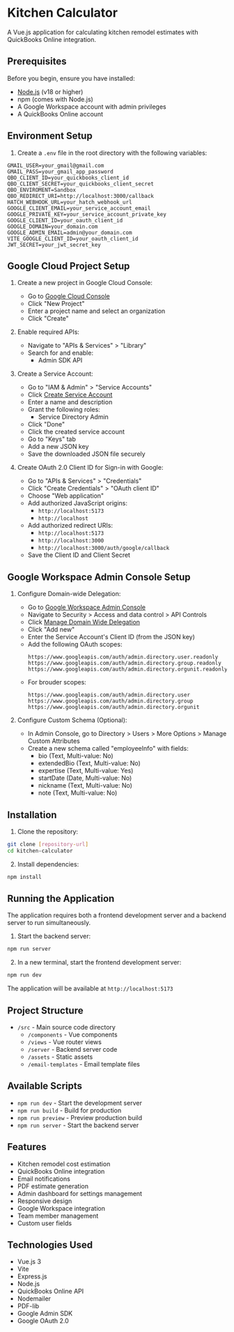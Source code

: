 # Kitchen Calculator

A Vue.js application for calculating kitchen remodel estimates with QuickBooks Online integration.

## Prerequisites

Before you begin, ensure you have installed:
- [Node.js](https://nodejs.org/) (v18 or higher)
- npm (comes with Node.js)
- A Google Workspace account with admin privileges
- A QuickBooks Online account

## Environment Setup

1. Create a `.env` file in the root directory with the following variables:
```env
GMAIL_USER=your_gmail@gmail.com
GMAIL_PASS=your_gmail_app_password
QBO_CLIENT_ID=your_quickbooks_client_id
QBO_CLIENT_SECRET=your_quickbooks_client_secret
QBO_ENVIROMENT=Sandbox
QBO_REDIRECT_URI=http://localhost:3000/callback
HATCH_WEBHOOK_URL=your_hatch_webhook_url
GOOGLE_CLIENT_EMAIL=your_service_account_email
GOOGLE_PRIVATE_KEY=your_service_account_private_key
GOOGLE_CLIENT_ID=your_oauth_client_id
GOOGLE_DOMAIN=your_domain.com
GOOGLE_ADMIN_EMAIL=admin@your_domain.com
VITE_GOOGLE_CLIENT_ID=your_oauth_client_id
JWT_SECRET=your_jwt_secret_key
```

## Google Cloud Project Setup

1. Create a new project in Google Cloud Console:
   - Go to [Google Cloud Console](https://console.cloud.google.com)
   - Click "New Project"
   - Enter a project name and select an organization
   - Click "Create"

2. Enable required APIs:
   - Navigate to "APIs & Services" > "Library"
   - Search for and enable:
     - Admin SDK API

3. Create a Service Account:
   - Go to "IAM & Admin" > "Service Accounts"
   - Click [Create Service Account](https://console.cloud.google.com/projectselector2/iam-admin/serviceaccounts?supportedpurview=project)
   - Enter a name and description
   - Grant the following roles:
     - Service Directory Admin
   - Click "Done"
   - Click the created service account
   - Go to "Keys" tab
   - Add a new JSON key
   - Save the downloaded JSON file securely

4. Create OAuth 2.0 Client ID for Sign-in with Google:
   - Go to "APIs & Services" > "Credentials"
   - Click "Create Credentials" > "OAuth client ID"
   - Choose "Web application"
   - Add authorized JavaScript origins:
     - `http://localhost:5173`
     - `http://localhost`
   - Add authorized redirect URIs:
     - `http://localhost:5173`
     - `http://localhost:3000`
     - `http://localhost:3000/auth/google/callback`
   - Save the Client ID and Client Secret

## Google Workspace Admin Console Setup

1. Configure Domain-wide Delegation:
   - Go to [Google Workspace Admin Console](https://admin.google.com)
   - Navigate to Security > Access and data control > API Controls
   - Click [Manage Domain Wide Delegation](https://admin.google.com/ac/owl/domainwidedelegation?hl=en)
   - Click "Add new"
   - Enter the Service Account's Client ID (from the JSON key)
   - Add the following OAuth scopes:
     ```
     https://www.googleapis.com/auth/admin.directory.user.readonly
     https://www.googleapis.com/auth/admin.directory.group.readonly
     https://www.googleapis.com/auth/admin.directory.orgunit.readonly
     ```
   - For brouder scopes:
     ```
     https://www.googleapis.com/auth/admin.directory.user
     https://www.googleapis.com/auth/admin.directory.group
     https://www.googleapis.com/auth/admin.directory.orgunit
     ```

2. Configure Custom Schema (Optional):
   - In Admin Console, go to Directory > Users > More Options > Manage Custom Attributes
   - Create a new schema called "employeeInfo" with fields:
     - bio (Text, Multi-value: No)
     - extendedBio (Text, Multi-value: No)
     - expertise (Text, Multi-value: Yes)
     - startDate (Date, Multi-value: No)
     - nickname (Text, Multi-value: No)
     - note (Text, Multi-value: No)

## Installation

1. Clone the repository:
```bash
git clone [repository-url]
cd kitchen-calculator
```

2. Install dependencies:
```bash
npm install
```

## Running the Application

The application requires both a frontend development server and a backend server to run simultaneously.

1. Start the backend server:
```bash
npm run server
```

2. In a new terminal, start the frontend development server:
```bash
npm run dev
```

The application will be available at `http://localhost:5173`

## Project Structure

- `/src` - Main source code directory
  - `/components` - Vue components
  - `/views` - Vue router views
  - `/server` - Backend server code
  - `/assets` - Static assets
  - `/email-templates` - Email template files

## Available Scripts

- `npm run dev` - Start the development server
- `npm run build` - Build for production
- `npm run preview` - Preview production build
- `npm run server` - Start the backend server

## Features

- Kitchen remodel cost estimation
- QuickBooks Online integration
- Email notifications
- PDF estimate generation
- Admin dashboard for settings management
- Responsive design
- Google Workspace integration
- Team member management
- Custom user fields

## Technologies Used

- Vue.js 3
- Vite
- Express.js
- Node.js
- QuickBooks Online API
- Nodemailer
- PDF-lib
- Google Admin SDK
- Google OAuth 2.0